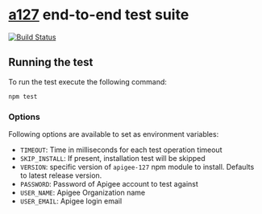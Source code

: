# [a127](http://a127.io/) end-to-end test suite

[![Build Status](https://circleci.com/gh/apigee-127/e2e-test.png?circle-token=addee0cd2fcc62f270cbcb8902003e243643b951)](https://circleci.com/gh/apigee-127/e2e-test)



## Running the test

To run the test execute the following command:
```shell
npm test
```

### Options

Following options are available to set as environment variables:

* `TIMEOUT`: Time in milliseconds for each test operation timeout
* `SKIP_INSTALL`: If present, installation test will be skipped
* `VERSION`: specific version of `apigee-127` npm module to install. Defaults to latest release version.
* `PASSWORD`: Password of Apigee account to test against
* `USER_NAME`: Apigee Organization name
* `USER_EMAIL`: Apigee login email
